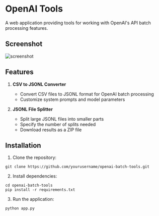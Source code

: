 # OpenAI Tools

A web application providing tools for working with OpenAI's API batch processing features. 

## Screenshot

![screenshot](https://i.ibb.co/1X8q0T4/Screenshot-2024-11-21-at-11-57-11.png)

## Features

1. **CSV to JSONL Converter**
   - Convert CSV files to JSONL format for OpenAI batch processing
   - Customize system prompts and model parameters

2. **JSONL File Splitter**
   - Split large JSONL files into smaller parts
   - Specify the number of splits needed
   - Download results as a ZIP file

## Installation

1. Clone the repository: 
```
git clone https://github.com/yourusername/openai-batch-tools.git
```
2. Install dependencies: 
```
cd openai-batch-tools
pip install -r requirements.txt
```
3. Run the application: 
```
python app.py
```
